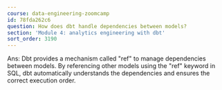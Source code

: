 ```yaml
---
course: data-engineering-zoomcamp
id: 78fda262c6
question: How does dbt handle dependencies between models?
section: 'Module 4: analytics engineering with dbt'
sort_order: 3190
---
```


Ans: Dbt provides a mechanism called "ref" to manage dependencies between models. By referencing other models using the "ref" keyword in SQL, dbt automatically understands the dependencies and ensures the correct execution order.


